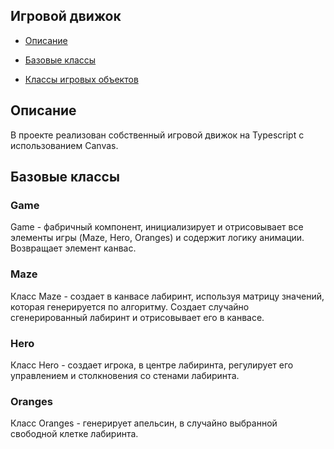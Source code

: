 ## Игровой движок

- [Описание](#описание)

- [Базовые классы](#базовые-классы)

- [Классы игровых объектов](#классы-игровых-объектов)

## Описание

В проекте реализован собственный игровой движок на Typescript с использованием Canvas.

## Базовые классы

### Game

Game - фабричный компонент, инициализирует и отрисовывает все элементы игры (Maze, Hero, Oranges) и содержит логику анимации. Возвращает элемент канвас.

### Maze

Класс Maze - создает в канвасе лабиринт, используя матрицу значений, которая генерируется по алгоритму. Создает случайно сгенерированный лабиринт и отрисовывает его в канвасе.

### Hero

Класс Hero - создает игрока, в центре лабиринта, регулирует его управлением и столкновения со стенами лабиринта.

### Oranges

Класс Oranges - генерирует апельсин, в случайно выбранной свободной клетке лабиринта.


